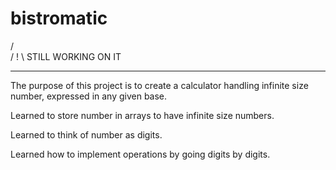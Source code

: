 # bistromatic

 / \
/ ! \   STILL WORKING ON IT
_____
The purpose of this project is to create a calculator handling infinite size number, expressed in any given base.

Learned to store number in arrays to have infinite size numbers.

Learned to think of number as digits.

Learned how to implement operations by going digits by digits.
